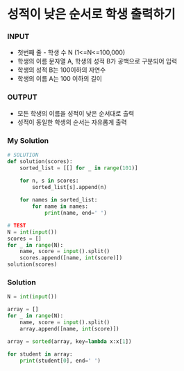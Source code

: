 # 성적이 낮은 순서로 학생 출력하기

### INPUT
- 첫번째 줄 - 학생 수 N (1<=N<=100,000)
- 학생의 이름 문자열 A, 학생의 성적 B가 공백으로 구분되어 입력
- 학생의 성적 B는 100이하의 자연수
- 학생의 이름 A는 100 이하의 길이

### OUTPUT
- 모든 학생의 이름을 성적이 낮은 순서대로 출력
- 성적이 동일한 학생의 순서는 자유롭게 출력

### My Solution
```python
# SOLUTION
def solution(scores):
    sorted_list = [[] for _ in range(101)]

    for n, s in scores:
        sorted_list[s].append(n)
    
    for names in sorted_list:
        for name in names:
            print(name, end=' ')

# TEST
N = int(input())
scores = []
for _ in range(N):
    name, score = input().split()
    scores.append([name, int(score)])
solution(scores)
```

### Solution
```python
N = int(input())

array = []
for _ in range(N):
    name, score = input().split()
    array.append([name, int(score)])

array = sorted(array, key=lambda x:x[1])

for student in array:
    print(student[0], end=' ')
```